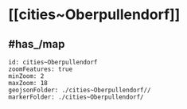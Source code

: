 # [[cities~Oberpullendorf]] 


## #has_/map  



```leaflet
id: cities~Oberpullendorf
zoomFeatures: true 
minZoom: 2 
maxZoom: 18
geojsonFolder: ./cities~Oberpullendorf//
markerFolder: ./cities~Oberpullendorf/
```
